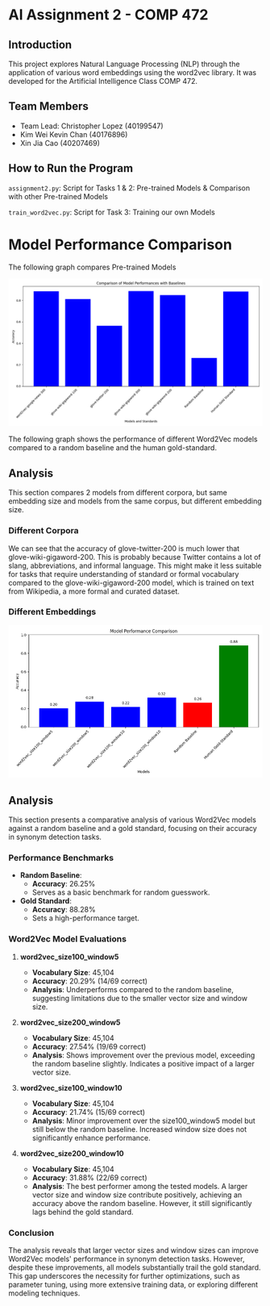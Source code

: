 # AI Assignment 2 - COMP 472

## Introduction
This project explores Natural Language Processing (NLP) through the application of various word embeddings using the word2vec library. It was developed for the Artificial Intelligence Class COMP 472.

## Team Members
- Team Lead: Christopher Lopez (40199547)
- Kim Wei Kevin Chan (40176896)
- Xin Jia Cao (40207469)

## How to Run the Program
`assignment2.py`: Script for Tasks 1 & 2: Pre-trained Models & Comparison with other Pre-trained Models

`train_word2vec.py`: Script for Task 3: Training our own Models

# Model Performance Comparison

The following graph compares Pre-trained Models

![Model Comparison Graph](model_performance_comparison.png)

The following graph shows the performance of different Word2Vec models compared to a random baseline and the human gold-standard.

## Analysis

This section compares 2 models from different corpora, but same embedding size and  models from the same corpus, but different embedding size.

### Different Corpora
We can see that the accuracy of glove-twitter-200 is much lower that glove-wiki-gigaword-200. This is probably because Twitter contains a lot of slang, abbreviations, and informal language. This might make it less suitable for tasks that require understanding of standard or formal vocabulary compared to the glove-wiki-gigaword-200 model, which is trained on text from Wikipedia, a more formal and curated dataset.

### Different Embeddings




![Model Comparison Graph](model_comparison.png)

## Analysis

This section presents a comparative analysis of various Word2Vec models against a random baseline and a gold standard, focusing on their accuracy in synonym detection tasks.

### Performance Benchmarks
- **Random Baseline**: 
  - **Accuracy**: 26.25%
  - Serves as a basic benchmark for random guesswork.
- **Gold Standard**:
  - **Accuracy**: 88.28%
  - Sets a high-performance target.

### Word2Vec Model Evaluations

1. **word2vec_size100_window5**
   - **Vocabulary Size**: 45,104
   - **Accuracy**: 20.29% (14/69 correct)
   - **Analysis**: Underperforms compared to the random baseline, suggesting limitations due to the smaller vector size and window size.

2. **word2vec_size200_window5**
   - **Vocabulary Size**: 45,104
   - **Accuracy**: 27.54% (19/69 correct)
   - **Analysis**: Shows improvement over the previous model, exceeding the random baseline slightly. Indicates a positive impact of a larger vector size.

3. **word2vec_size100_window10**
   - **Vocabulary Size**: 45,104
   - **Accuracy**: 21.74% (15/69 correct)
   - **Analysis**: Minor improvement over the size100_window5 model but still below the random baseline. Increased window size does not significantly enhance performance.

4. **word2vec_size200_window10**
   - **Vocabulary Size**: 45,104
   - **Accuracy**: 31.88% (22/69 correct)
   - **Analysis**: The best performer among the tested models. A larger vector size and window size contribute positively, achieving an accuracy above the random baseline. However, it still significantly lags behind the gold standard.

### Conclusion
The analysis reveals that larger vector sizes and window sizes can improve Word2Vec models' performance in synonym detection tasks. However, despite these improvements, all models substantially trail the gold standard. This gap underscores the necessity for further optimizations, such as parameter tuning, using more extensive training data, or exploring different modeling techniques.
